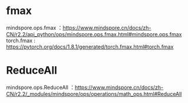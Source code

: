 # fmax 
mindspore.ops.fmax ：https://www.mindspore.cn/docs/zh-CN/r2.2/api_python/ops/mindspore.ops.fmax.html#mindspore.ops.fmax
torch.fmax : https://pytorch.org/docs/1.8.1/generated/torch.fmax.html#torch.fmax


# ReduceAll 
mindspore.ops.ReduceAll ：https://www.mindspore.cn/docs/zh-CN/r2.2/_modules/mindspore/ops/operations/math_ops.html#ReduceAll
